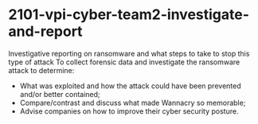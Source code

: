 # 2101-vpi-cyber-team2-investigate-and-report
Investigative reporting on ransomware and what steps to take to stop this type of attack
To collect forensic data and investigate the ransomware attack to determine: 
  - What was exploited and how the attack could have been prevented and/or better contained;
  - Compare/contrast and discuss what made Wannacry so memorable; 
  - Advise companies on how to improve their cyber security posture.
